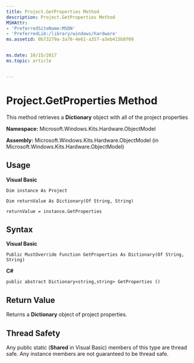 ```yaml
---
title: Project.GetProperties Method
description: Project.GetProperties Method
MSHAttr:
- 'PreferredSiteName:MSDN'
- 'PreferredLib:/library/windows/hardware'
ms.assetid: 0b73279a-3a78-4e61-a357-a3eb415b8f09


ms.date: 10/15/2017
ms.topic: article


---
```


# Project.GetProperties Method


This method retrieves a **Dictionary** object with all of the project properties

**Namespace:** Microsoft.Windows.Kits.Hardware.ObjectModel

**Assembly:** Microsoft.Windows.Kits.Hardware.ObjectModel (in Microsoft.Windows.Kits.Hardware.ObjectModel)

## <span id="Usage"></span><span id="usage"></span><span id="USAGE"></span>Usage


**Visual Basic**

`Dim instance As Project`

`Dim returnValue As Dictionary(Of String, String)`

`returnValue = instance.GetProperties`

## <span id="Syntax"></span><span id="syntax"></span><span id="SYNTAX"></span>Syntax


**Visual Basic**

`Public MustOverride Function GetProperties As Dictionary(Of String, String)`

**C#**

`public abstract Dictionary<string,string> GetProperties ()`

## <span id="Return_Value"></span><span id="return_value"></span><span id="RETURN_VALUE"></span>Return Value


Returns a **Dictionary** object of project properties.

## <span id="Thread_Safety"></span><span id="thread_safety"></span><span id="THREAD_SAFETY"></span>Thread Safety


Any public static (**Shared** in Visual Basic) members of this type are thread safe. Any instance members are not guaranteed to be thread safe.

 

 






